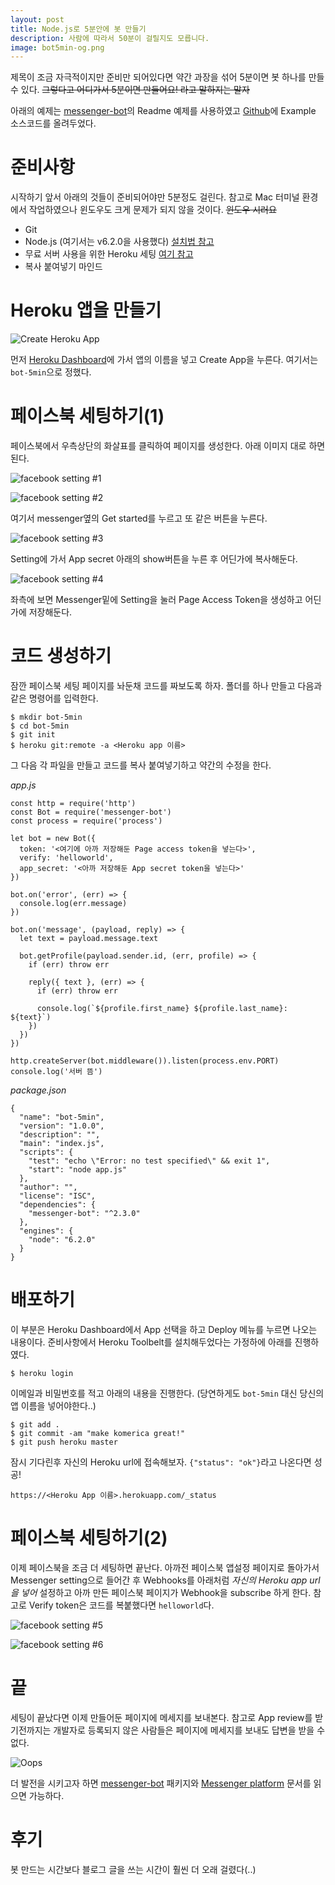 ```yaml
---
layout: post
title: Node.js로 5분안에 봇 만들기
description: 사람에 따라서 50분이 걸릴지도 모릅니다.
image: bot5min-og.png
---
```


제목이 조금 자극적이지만 준비만 되어있다면 약간 과장을 섞어 5분이면 봇 하나를 만들 수 있다. ~~그렇다고 어디가서 5분이면 만들어요! 라고 말하지는 말자~~

아래의 예제는 [messenger-bot](https://github.com/remixz/messenger-bot)의 Readme 예제를 사용하였고 [Github](https://github.com/rootree-dev/bot-5min)에 Example 소스코드를 올려두었다.

# 준비사항

시작하기 앞서 아래의 것들이 준비되어야만 5분정도 걸린다. 참고로 Mac 터미널 환경에서 작업하였으나 윈도우도 크게 문제가 되지 않을 것이다. ~~윈도우 시러요~~

- Git
- Node.js (여기서는 v6.2.0을 사용했다) [설치법 참고](https://nodejs.org/en/download/)
- 무료 서버 사용을 위한 Heroku 세팅 [여기 참고](https://devcenter.heroku.com/articles/getting-started-with-nodejs#introduction)
- 복사 붙여넣기 마인드

# Heroku 앱을 만들기

![Create Heroku App](/public/bot5min-heroku-create-app.png)

먼저 [Heroku Dashboard](https://dashboard.heroku.com/apps)에 가서 앱의 이름을 넣고 Create App을 누른다. 여기서는 `bot-5min`으로 정했다.

# 페이스북 세팅하기(1)

페이스북에서 우측상단의 화살표를 클릭하여 페이지를 생성한다. 아래 이미지 대로 하면 된다.

![facebook setting #1](/public/bot5min-fb1.png)

![facebook setting #2](/public/bot5min-fb2.png)

여기서 messenger옆의 Get started를 누르고 또 같은 버튼을 누른다.

![facebook setting #3](/public/bot5min-fb3.png)

Setting에 가서 App secret 아래의 show버튼을 누른 후 어딘가에 복사해둔다.

![facebook setting #4](/public/bot5min-fb4.png)

좌측에 보면 Messenger밑에 Setting을 눌러 Page Access Token을 생성하고 어딘가에 저장해둔다.

# 코드 생성하기

잠깐 페이스북 세팅 페이지를 놔둔채 코드를 짜보도록 하자. 폴더를 하나 만들고 다음과 같은 명령어를 입력한다.

```
$ mkdir bot-5min
$ cd bot-5min
$ git init
$ heroku git:remote -a <Heroku app 이름>
```

그 다음 각 파일을 만들고 코드를 복사 붙여넣기하고 약간의 수정을 한다.

*app.js*

```
const http = require('http')
const Bot = require('messenger-bot')
const process = require('process')

let bot = new Bot({
  token: '<여기에 아까 저장해둔 Page access token을 넣는다>',
  verify: 'helloworld',
  app_secret: '<아까 저장해둔 App secret token을 넣는다>'
})

bot.on('error', (err) => {
  console.log(err.message)
})

bot.on('message', (payload, reply) => {
  let text = payload.message.text

  bot.getProfile(payload.sender.id, (err, profile) => {
    if (err) throw err

    reply({ text }, (err) => {
      if (err) throw err

      console.log(`${profile.first_name} ${profile.last_name}: ${text}`)
    })
  })
})

http.createServer(bot.middleware()).listen(process.env.PORT)
console.log('서버 뜸')
```

*package.json*

```
{
  "name": "bot-5min",
  "version": "1.0.0",
  "description": "",
  "main": "index.js",
  "scripts": {
    "test": "echo \"Error: no test specified\" && exit 1",
    "start": "node app.js"
  },
  "author": "",
  "license": "ISC",
  "dependencies": {
    "messenger-bot": "^2.3.0"
  },
  "engines": {
    "node": "6.2.0"
  }
}
```

# 배포하기

이 부분은 Heroku Dashboard에서 App 선택을 하고 Deploy 메뉴를 누르면 나오는 내용이다. 준비사항에서 Heroku Toolbelt를 설치해두었다는 가정하에 아래를 진행하였다.

```
$ heroku login
```

이메일과 비밀번호를 적고 아래의 내용을 진행한다. (당연하게도 `bot-5min` 대신 당신의 앱 이름을 넣어야한다..)

```
$ git add .
$ git commit -am "make komerica great!"
$ git push heroku master
```

잠시 기다린후 자신의 Heroku url에 접속해보자. `{"status": "ok"}`라고 나온다면 성공!

```
https://<Heroku App 이름>.herokuapp.com/_status
```

# 페이스북 세팅하기(2)

이제 페이스북을 조금 더 세팅하면 끝난다. 아까전 페이스북 앱설정 페이지로 돌아가서 Messenger setting으로 들어간 후 Webhooks를 아래처럼 *자신의 Heroku app url을 넣어* 설정하고 아까 만든 페이스북 페이지가 Webhook을 subscribe 하게 한다. 참고로 Verify token은 코드를 복붙했다면 `helloworld`다. 

![facebook setting #5](/public/bot5min-fb5.png)

![facebook setting #6](/public/bot5min-fb6.png)

# 끝

세팅이 끝났다면 이제 만들어둔 페이지에 메세지를 보내본다. 참고로 App review를 받기전까지는 개발자로 등록되지 않은 사람들은 페이지에 메세지를 보내도 답변을 받을 수 없다.

![Oops](/public/bot5min-final.png)

더 발전을 시키고자 하면 [messenger-bot](https://github.com/remixz/messenger-bot) 패키지와 [Messenger platform](https://developers.facebook.com/docs/messenger-platform/implementation) 문서를 읽으면 가능하다.

# 후기

봇 만드는 시간보다 블로그 글을 쓰는 시간이 훨씬 더 오래 걸렸다(..)
